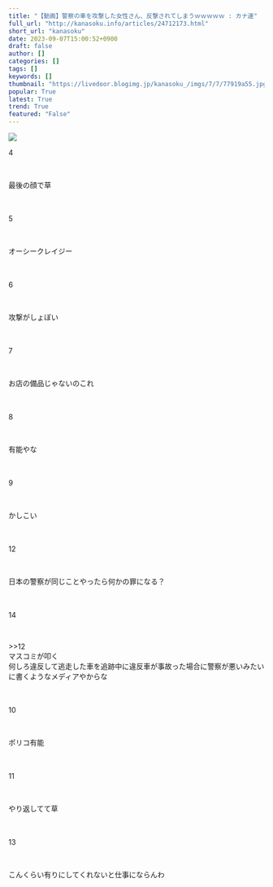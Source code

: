 ```yaml
---
title: "【動画】警察の車を攻撃した女性さん、反撃されてしまうｗｗｗｗｗ : カナ速"
full_url: "http://kanasoku.info/articles/24712173.html"
short_url: "kanasoku"
date: 2023-09-07T15:00:52+0900
draft: false
author: []
categories: []
tags: []
keywords: []
thumbnail: "https://livedoor.blogimg.jp/kanasoku_/imgs/7/7/77919a55.jpg"
popular: True
latest: True
trend: True
featured: "False"
---
```


![](https://livedoor.blogimg.jp/kanasoku_/imgs/7/7/77919a55.jpg)

<div><p class="num">4</p> <br> <p class="tto">最後の顔で草<br> <br> <br> </p><p class="num">5</p> <br> <p class="tto">オーシークレイジー<br> <br> <br> </p><p class="num">6</p> <br> <p class="tto">攻撃がしょぼい<br> <br> <br> </p><p class="num">7</p> <br> <p class="tto">お店の備品じゃないのこれ<br> <br> <br> </p><p class="num">8</p> <br> <p class="tto">有能やな<br> <br> <br> </p><p class="num">9</p> <br> <p class="tto">かしこい<br> <br> <br> </p><p class="num">12</p> <br> <p class="ako">日本の警察が同じことやったら何かの罪になる？<br> <br> <br> </p><p class="num">14</p> <br> <p class="aoo">>>12<br> マスコミが叩く<br> 何しろ違反して逃走した車を追跡中に違反車が事故った場合に警察が悪いみたいに書くようなメディアやからな<br> <br> <br> </p><p class="num">10</p> <br> <p class="tto">ポリコ有能<br> <br> <br> </p><p class="num">11</p> <br> <p class="tto">やり返してて草<br> <br> <br> </p><p class="num">13</p> <br> <p class="akoo">こんくらい有りにしてくれないと仕事にならんわ<br> <br> <br> </p> <p align="center"> </p> </div>
